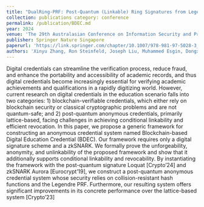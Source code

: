 ```yaml
--- 
title: "DualRing-PRF: Post-Quantum (Linkable) Ring Signatures from Legendre and Power Residue PRFs" 
collection: publications category: conference 
permalink: /publication/BDEC.md
year: 2024 
venue: 'The 29th Australasian Conference on Information Security and Privacy' Page: 124 -- 143 
publisher: Springer Nature Singapore 
paperurl: 'https://link.springer.com/chapter/10.1007/978-981-97-5028-3_7' 
authors: 'Xinyu Zhang, Ron Steinfeld, Joseph Liu, Muhammed Esgin, Dongxi Liu, and Sushmita Ruj' 
---
```


Digital credentials can streamline the verification process, reduce fraud, and enhance the portability and accessibility of academic records, and thus digital credentials become increasingly essential for verifying academic achievements and qualifications in a rapidly digitizing world. However, current research on digital credentials in the education scenario falls into two categories: 1) blockchain-verifiable credentials, which either rely on blockchain security or classical cryptographic problems and are not quantum-safe; and 2) post-quantum anonymous credentials, primarily lattice-based, facing challenges in achieving conditional linkability and efficient revocation. In this paper, we propose a generic framework for constructing an anonymous credential system named Blockchain-based Digital Education Credential (BDEC). Our framework requires only a digital signature scheme and a zkSNARK. We formally prove the unforgeability, anonymity, and unlinkability of the proposed framework and show that it additionally supports conditional linkability and revocability. By instantiating the framework with the post-quantum signature Loquat [Crypto’24] and zkSNARK Aurora [Eurocrypt’19], we construct a post-quantum anonymous credential system whose security relies on collision-resistant hash functions and the Legendre PRF. Furthermore, our resulting system offers significant improvements in its concrete performance over the lattice-based system [Crypto’23]
